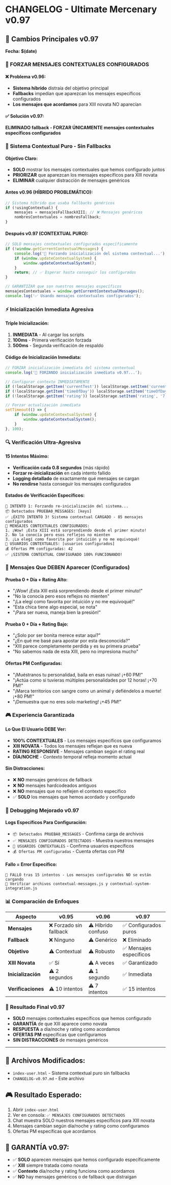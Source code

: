 # CHANGELOG - Ultimate Mercenary v0.97

## 🚀 **Cambios Principales v0.97**
**Fecha: $(date)**

### 🎯 **FORZAR MENSAJES CONTEXTUALES CONFIGURADOS**

#### ❌ **Problema v0.96:**
- **Sistema híbrido** distraía del objetivo principal
- **Fallbacks** impedían que aparezcan los mensajes específicos configurados
- **Los mensajes que acordamos** para XIII novata NO aparecían

#### ✅ **Solución v0.97:**
**ELIMINADO fallback - FORZAR ÚNICAMENTE mensajes contextuales específicos configurados**

### 🔧 **Sistema Contextual Puro - Sin Fallbacks**

#### **Objetivo Claro:**
- **SOLO** mostrar los mensajes contextuales que hemos configurado juntos
- **PRIORIZAR** que aparezcan los mensajes específicos para XIII novata
- **ELIMINAR** cualquier distracción de mensajes genéricos

#### **Antes v0.96 (HÍBRIDO PROBLEMÁTICO):**
```javascript
// Sistema híbrido que usaba fallbacks genéricos
if (!usingContextual) {
    mensajes = mensajesFallbackXIII; // ❌ Mensajes genéricos
    nombresContextuales = nombresFallback;
}
```

#### **Después v0.97 (CONTEXTUAL PURO):**
```javascript
// SOLO mensajes contextuales configurados específicamente
if (!window.getCurrentContextualMessages) {
    console.log('🔄 Forzando inicialización del sistema contextual...');
    if (window.updateContextualSystem) {
        window.updateContextualSystem();
    }
    return; // ✅ Esperar hasta conseguir los configurados
}

// GARANTIZAR que son nuestros mensajes específicos
mensajesContextuales = window.getCurrentContextualMessages();
console.log('✅ Usando mensajes contextuales configurados');
```

### ⚡ **Inicialización Inmediata Agresiva**

#### **Triple Inicialización:**
1. **INMEDIATA** - Al cargar los scripts
2. **100ms** - Primera verificación forzada
3. **500ms** - Segunda verificación de respaldo

#### **Código de Inicialización Inmediata:**
```javascript
// FORZAR inicialización inmediata del sistema contextual
console.log('🚀 FORZANDO inicialización inmediata v0.97...');

// Configurar contexto INMEDIATAMENTE
if (!localStorage.getItem('currentTest')) localStorage.setItem('currentTest', 'prueba0');
if (!localStorage.getItem('timeOfDay')) localStorage.setItem('timeOfDay', 'dia');
if (!localStorage.getItem('rating')) localStorage.setItem('rating', '7.0');

// Forzar actualización inmediata
setTimeout(() => {
    if (window.updateContextualSystem) {
        window.updateContextualSystem();
    }
}, 100);
```

### 🔍 **Verificación Ultra-Agresiva**

#### **15 Intentos Máximo:**
- **Verificación cada 0.8 segundos** (más rápido)
- **Forzar re-inicialización** en cada intento fallido
- **Logging detallado** de exactamente qué mensajes se cargan
- **No rendirse** hasta conseguir los mensajes configurados

#### **Estados de Verificación Específicos:**
```
🔄 INTENTO 1: Forzando re-inicialización del sistema...
📦 Detectados PRUEBA0_MESSAGES: [keys]
✅ ¡ÉXITO INTENTO 3! Sistema contextual CARGADO - 85 mensajes configurados
📨 MENSAJES CONTEXTUALES CONFIGURADOS:
1. ¡Wow! ¡Esta XIII está sorprendiendo desde el primer minuto!
2. No la conocía pero esos reflejos no mienten
3. ¡La elegí como favorita por intuición y no me equivoqué!
👥 USUARIOS CONTEXTUALES: [usuarios configurados]
💰 Ofertas PM configuradas: 42
✅ ¡SISTEMA CONTEXTUAL CONFIGURADO 100% FUNCIONANDO!
```

### 📨 **Mensajes Que DEBEN Aparecer (Configurados)**

#### **Prueba 0 + Día + Rating Alto:**
- "¡Wow! ¡Esta XIII está sorprendiendo desde el primer minuto!"
- "No la conocía pero esos reflejos no mienten"
- "¡La elegí como favorita por intuición y no me equivoqué!"
- "Esta chica tiene algo especial, se nota"
- "¡Para ser nueva, maneja bien la presión!"

#### **Prueba 0 + Día + Rating Bajo:**
- "¿Solo por ser bonita merece estar aquí?"
- "¿En qué me basé para apostar por esta desconocida?"
- "XIII parece completamente perdida y es su primera prueba"
- "No sabemos nada de esta XIII, pero no impresiona mucho"

#### **Ofertas PM Configuradas:**
- "¡Muéstranos tu personalidad, baila en esas ruinas! ¡+60 PM!"
- "¡Actúa como si tuvieras múltiples personalidades por 12 horas! ¡+70 PM!"
- "¡Marca territorios con sangre como un animal y defiéndelos a muerte! ¡+80 PM!"
- "¡Demuestra que no eres solo marketing! ¡+45 PM!"

### 🎮 **Experiencia Garantizada**

#### **Lo Que El Usuario DEBE Ver:**
- **100% CONTEXTUALES** - Los mensajes específicos que configuramos
- **XIII NOVATA** - Todos los mensajes reflejan que es nueva
- **RATING RESPONSIVE** - Mensajes cambian según el rating real
- **DÍA/NOCHE** - Contexto temporal refleja momento actual

#### **Sin Distracciones:**
- ❌ **NO** mensajes genéricos de fallback
- ❌ **NO** mensajes hardcodeados antiguos
- ❌ **NO** mensajes que no reflejen el contexto específico
- ✅ **SOLO** los mensajes que hemos acordado y configurado

### 🔧 **Debugging Mejorado v0.97**

#### **Logs Específicos Para Configuración:**
- `📦 Detectados PRUEBA0_MESSAGES` - Confirma carga de archivos
- `✅ MENSAJES CONFIGURADOS DETECTADOS` - Muestra nuestros mensajes
- `👥 USUARIOS CONTEXTUALES` - Confirma usuarios específicos
- `💰 Ofertas PM configuradas` - Cuenta ofertas con PM

#### **Fallo = Error Específico:**
```
🚨 FALLÓ tras 15 intentos - Los mensajes configurados NO se están cargando
🔧 Verificar archivos contextual-messages.js y contextual-system-integration.js
```

### 📊 **Comparación de Enfoques**

| Aspecto | v0.95 | v0.96 | v0.97 |
|---------|--------|--------|--------|
| **Mensajes** | ❌ Forzado sin fallback | ⚠️ Híbrido confuso | ✅ Configurados puros |
| **Fallback** | ❌ Ninguno | ⚠️ Genérico | ❌ Eliminado |
| **Objetivo** | ⚠️ Contextual | ⚠️ Robusto | ✅ Mensajes específicos |
| **XIII Novata** | ✅ Sí | ⚠️ A veces | ✅ Garantizado |
| **Inicialización** | ⚠️ 2 segundos | ⚠️ 1 segundo | ✅ Inmediata |
| **Verificaciones** | ⚠️ 10 intentos | ⚠️ 7 intentos | ✅ 15 intentos |

### 🎯 **Resultado Final v0.97**
- **SOLO** mensajes contextuales específicos que hemos configurado
- **GARANTÍA** de que XIII aparece como novata
- **RESPUESTA** a día/noche y rating como acordamos
- **OFERTAS PM** específicas que configuramos
- **SIN DISTRACCIONES** de mensajes genéricos

---

## 🔧 **Archivos Modificados:**
- `index-user.html` - Sistema contextual puro sin fallbacks
- `CHANGELOG-v0.97.md` - Este archivo

## 🎮 **Resultado Esperado:**
1. Abrir `index-user.html`
2. Ver en consola: `✅ MENSAJES CONFIGURADOS DETECTADOS`
3. Chat muestra SOLO nuestros mensajes específicos para XIII novata
4. Mensajes cambian según día/noche y rating como configuramos
5. Ofertas PM específicas que acordamos

## 🚨 **GARANTÍA v0.97:**
- ✅ **SOLO** aparecen mensajes que hemos configurado específicamente
- ✅ **XIII** siempre tratada como novata
- ✅ **Contexto** día/noche y rating funciona como acordamos
- ✅ **NO** hay mensajes genéricos o de fallback que distraigan 